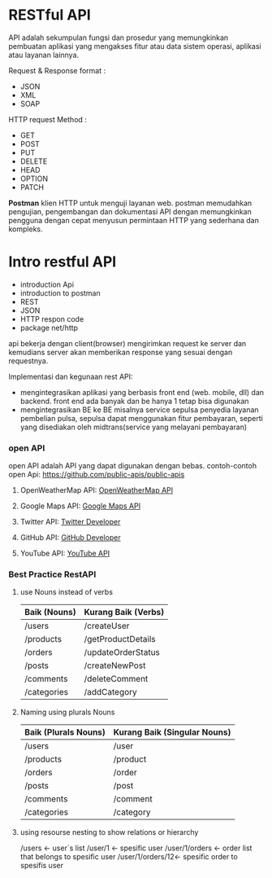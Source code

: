 # RESTful API
API adalah sekumpulan fungsi dan prosedur yang memungkinkan pembuatan aplikasi yang mengakses fitur atau data sistem operasi, aplikasi atau layanan lainnya.

Request & Response format :
- JSON
- XML
- SOAP

HTTP request Method :
- GET
- POST
- PUT
- DELETE
- HEAD
- OPTION
- PATCH

**Postman** klien HTTP untuk menguji layanan web. postman memudahkan pengujian, pengembangan dan dokumentasi API dengan memungkinkan pengguna dengan cepat menyusun permintaan HTTP yang sederhana dan kompleks.

# Intro restful API
- introduction Api
- introduction to postman
- REST
- JSON
- HTTP respon code
- package net/http

api bekerja dengan client(browser) mengirimkan request ke server dan kemudians server akan memberikan response yang sesuai dengan requestnya.
 
Implementasi dan kegunaan rest API:
- mengintegrasikan aplikasi yang berbasis front end (web. mobile, dll) dan backend. front end ada banyak dan be hanya 1 tetap bisa digunakan
- mengintegrasikan BE ke BE
misalnya  service sepulsa penyedia layanan pembelian pulsa, sepulsa dapat menggunakan fitur pembayaran, seperti yang disediakan oleh midtrans(service yang melayani pembayaran)
 
### open API
open API adalah API yang dapat digunakan dengan bebas.
contoh-contoh open Api: https://github.com/public-apis/public-apis

1. OpenWeatherMap API: [OpenWeatherMap API](https://openweathermap.org/api)

2. Google Maps API: [Google Maps API](https://developers.google.com/maps)

3. Twitter API: [Twitter Developer](https://developer.twitter.com/en)

4. GitHub API: [GitHub Developer](https://developer.github.com/)

5. YouTube API: [YouTube API](https://developers.google.com/youtube/)

### Best Practice RestAPI
1. use Nouns instead of verbs

    | Baik (Nouns)    | Kurang Baik (Verbs) |
    |-----------------|---------------------|
    | /users          | /createUser         |
    | /products       | /getProductDetails  |
    | /orders         | /updateOrderStatus  |
    | /posts          | /createNewPost      |
    | /comments       | /deleteComment      |
    | /categories     | /addCategory        |

2. Naming using plurals Nouns
   
    | Baik (Plurals Nouns) | Kurang Baik (Singular Nouns) |
    |-----------------------|------------------------------|
    | /users                | /user                        |
    | /products             | /product                     |
    | /orders               | /order                       |
    | /posts                | /post                        |
    | /comments             | /comment                     |
    | /categories           | /category                    |

3. using resourse nesting to show relations or hierarchy
   
   /users <- user`s list
   /user/1 <- spesific user
   /user/1/orders <- order list that belongs to spesific user 
   /user/1/orders/12<- spesific order to spesifis user    
  